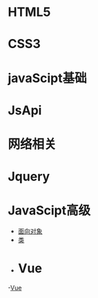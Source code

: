 # HTML5
# CSS3
# javaScipt基础
# JsApi
# 网络相关
# Jquery
# JavaScipt高级
 - [面向对象](./file/JsSenior/OO.md)
 - [类](./file/JsSenior/OO.md)
 - # Vue
-[Vue]()
